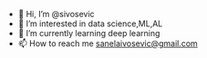 - 👋 Hi, I’m @sivosevic
- 👀 I’m interested in data science,ML,AL
- 🌱 I’m currently learning deep learning 
- 📫 How to reach me sanelaivosevic@gmail.com
<!---
sivosevic/sivosevic is a ✨ special ✨ repository because its `README.md` (this file) appears on your GitHub profile.
You can click the Preview link to take a look at your changes.
--->
